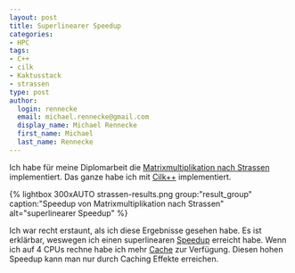 ```yaml
---
layout: post
title: Superlinearer Speedup
categories:
- HPC
tags:
- C++
- cilk
- Kaktusstack
- strassen
type: post
author:
  login: rennecke
  email: michael.rennecke@gmail.com
  display_name: Michael Rennecke
  first_name: Michael
  last_name: Rennecke
---
```

Ich habe für meine Diplomarbeit die [Matrixmultiplikation nach Strassen] implementiert. Das ganze habe ich mit
[Cilk++] implementiert.


{% lightbox 300xAUTO strassen-results.png group:"result_group" caption:"Speedup von Matrixmultiplikation nach Strassen" alt="superlinearer Speedup" %}


Ich war recht erstaunt, als ich diese Ergebnisse gesehen habe. Es ist erklärbar, weswegen ich einen superlinearen
[Speedup] erreicht habe. Wenn ich auf 4 CPUs rechne habe ich mehr [Cache] zur Verfügung. Diesen hohen
Speedup kann man nur durch Caching Effekte erreichen.


[Matrixmultiplikation nach Strassen]: http://de.wikipedia.org/wiki/Strassen-Algorithmus
[Cilk++]: http://en.wikipedia.org/wiki/Cilk
[Speedup]: http://de.wikipedia.org/wiki/Speedup
[Cache]: http://de.wikipedia.org/wiki/Cache
